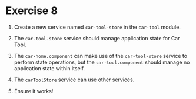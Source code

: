 # Exercise 8

1. Create a new service named `car-tool-store` in the `car-tool` module.

2. The `car-tool-store` service should manage application state for Car Tool.

3. The `car-home.component` can make use of the `car-tool-store` service to perform state operations, but the `car-tool.component` should manage no application state within itself.

4. The `carToolStore` service can use other services.

5. Ensure it works!